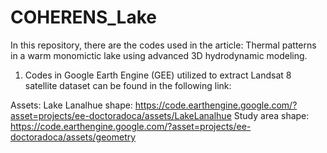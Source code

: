 # COHERENS_Lake
In this repository, there are the codes used in the article: Thermal patterns in a warm monomictic lake using advanced 3D hydrodynamic modeling.

1. Codes in Google Earth Engine (GEE) utilized to extract Landsat 8 satellite dataset can be found in the following link: 

Assets: 
Lake Lanalhue shape: https://code.earthengine.google.com/?asset=projects/ee-doctoradoca/assets/LakeLanalhue
Study area shape: https://code.earthengine.google.com/?asset=projects/ee-doctoradoca/assets/geometry
